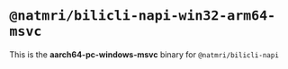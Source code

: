 # `@natmri/bilicli-napi-win32-arm64-msvc`

This is the **aarch64-pc-windows-msvc** binary for `@natmri/bilicli-napi`
